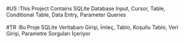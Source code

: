 #US :This Project Contains SQLite Database Input, Cursor, Table, Conditional Table, Data Entry, Parameter Queries <br></br>
#TR :Bu Proje SQLite Veritabanı Girişi, İmleç, Tablo, Koşullu Tablo, Veri Girişi, Parametre Sorguları İçeriyor
